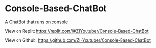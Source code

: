 # Console-Based-ChatBot
A ChatBot that runs on console

View on Replit: https://replit.com/@ZIYoutuber/Console-Based-ChatBot

View on Github: https://github.com/ZI-Youtuber/Console-Based-ChatBot
